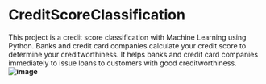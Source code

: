 # CreditScoreClassification
This project is a credit score classification with Machine Learning using Python.
Banks and credit card companies calculate your credit score to determine your creditworthiness. It helps banks and credit card companies immediately to issue loans to customers with good creditworthiness. 
**![image](https://github.com/user-attachments/assets/d2acc6a2-c5c9-4d4b-b4e0-ddc4bd2cf67b)**
